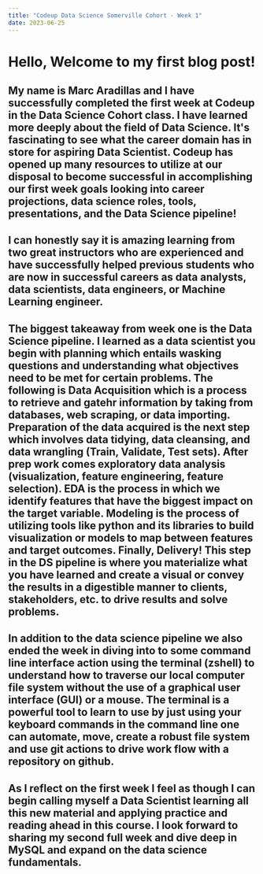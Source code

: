 ```yaml
---
title: "Codeup Data Science Somerville Cohort - Week 1"
date: 2023-06-25
---
```


# **Hello, Welcome to my first blog post!**

## My name is Marc Aradillas and I have successfully completed the first week at Codeup in the Data Science Cohort class. I have learned more deeply about the field of Data Science. It's fascinating to see what the career domain has in store for aspiring Data Scientist. Codeup has opened up many resources to utilize at our disposal to become successful in accomplishing our first week goals looking into career projections, data science roles, tools, presentations, and the Data Science pipeline!

## I can honestly say it is amazing learning from two great instructors who are experienced and have successfully helped previous students who are now in successful careers as data analysts, data scientists, data engineers, or Machine Learning engineer. 

## The biggest takeaway from week one is the Data Science pipeline. I learned as a data scientist you begin with planning which entails wasking questions and understanding what objectives need to be met for certain problems. The following is Data Acquisition which is a process to retrieve and gatehr information by taking from databases, web scraping, or data importing. Preparation of the data acquired is the next step which involves data tidying, data cleansing, and data wrangling (Train, Validate, Test sets). After prep work comes exploratory data analysis (visualization, feature engineering, feature selection). EDA is the process in which we identify features that have the biggest impact on the target variable. Modeling is the process of utilizing tools like python and its libraries to build visualization or models to map between features and target outcomes. Finally, Delivery! This step in the DS pipeline is where you materialize what you have learned and create a visual or convey the results in a digestible manner to clients, stakeholders, etc. to drive results and solve problems.

## In addition to the data science pipeline we also ended the week in diving into to some command line interface action using the terminal (zshell) to understand how to traverse our local computer file system without the use of a graphical user interface (GUI) or a mouse. The terminal is a powerful tool to learn to use by just using your keyboard commands in the command line one can automate, move, create a robust file system and use git actions to drive work flow with a repository on github.

## As I reflect on the first week I feel as though I can begin calling myself a Data Scientist learning all this new material and applying practice and reading ahead in this course. I look forward to sharing my second full week and dive deep in MySQL and expand on the data science fundamentals.
